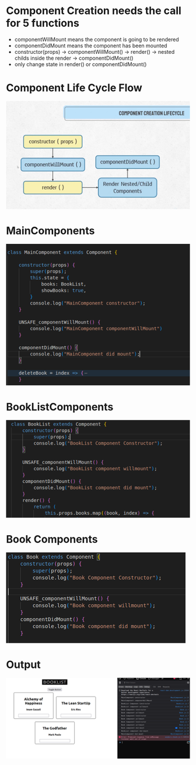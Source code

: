 # Component Creation needs the call for 5 functions

- componentWillMount means the component is going to be rendered
- componentDidMount means the component has been mounted
- constructor(props) -> componentWillMount() -> render() -> nested childs inside the render -> componentDidMount()
- only change state in render() or componentDidMount()
# Component Life Cycle Flow
![component life cycle pic](src/img/componentLifeCycle.png)
# MainComponents
![mainComponent demonstration](src/img/mainComponent-lifecycle-functions.png)
# BookListComponents
![bookList Component demonstrarion](src/img/BookList-Component-lifecycle-functions.png)
# Book Components
![book component demonstration](src/img/BookComponent-lifecycle-functions.png)
# Output
![lifecycle output](src/img/lifeCycleSteps.png)

